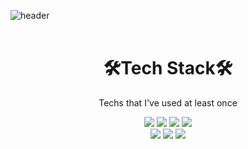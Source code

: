 
![header](https://capsule-render.vercel.app/api?type=waving&color=7F7FD5&height=200&section=header&text=yoonju%20shim&fontSize=90&fontColor=ffffff)
<br>
<br>
<div align=center>
	<h1>🛠️Tech Stack🛠️</h1>
	<p>Techs that I've used at least once</p>
</div>

<div align="center">
	<img src="https://img.shields.io/badge/Java-007396?style=flat&logo=Java&logoColor=white" />
	<img src="https://img.shields.io/badge/HTML5-E34F26?style=flat&logo=HTML5&logoColor=white" />
	<img src="https://img.shields.io/badge/CSS3-1572B6?style=flat&logo=CSS3&logoColor=white" />
	<img src="https://img.shields.io/badge/JavaScript-F7DF1E?style=flat-square&logo=JavaScript&logoColor=white"/>
</div>

<div align="center">
	<img src="https://img.shields.io/badge/C++-00599C?style=flat-square&logo=C++&logoColor=white"/>
	<img src="https://img.shields.io/badge/Python-3776AB?style=flat-square&logo=Python&logoColor=white"/>
	<img src="https://img.shields.io/badge/Swift-F05138?style=flat-square&logo=Swift&logoColor=white"/>

</div>
